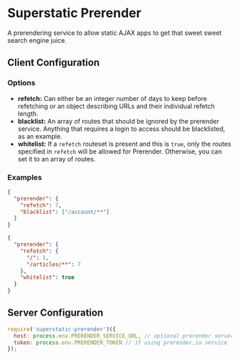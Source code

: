 Superstatic Prerender
=====================

A prerendering service to allow static AJAX apps to get that sweet sweet
search engine juice.

## Client Configuration

### Options

* **refetch:** Can either be an integer number of days to keep before refetching
  or an object describing URLs and their individual refetch length.
* **blacklist:** An array of routes that should be ignored by the prerender service.
  Anything that requires a login to access should be blacklisted, as an example.
* **whitelist:** If a `refetch` routeset is present and this is `true`, only the
  routes specified in `refetch` will be allowed for Prerender. Otherwise, you can
  set it to an array of routes.

### Examples

```json
{
  "prerender": {
    "refetch": 7,
    "blacklist": ["/account/**"]
  }
}
```

```json
{
  "prerender": {
    "refetch": {
      "/": 1,
      "/articles/**": 7
    },
    "whitelist": true
  }
}
```

## Server Configuration

```js
require('superstatic-prerender')({
  host: process.env.PRERENDER_SERVICE_URL, // optional prerender server hostname
  token: process.env.PRERENDER_TOKEN // if using prerender.io service
});
```
